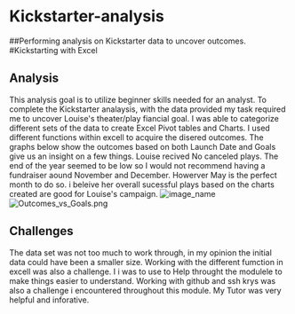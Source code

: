 # Kickstarter-analysis
##Performing analysis on Kickstarter data to uncover outcomes. #Kickstarting with Excel
## Analysis
This analysis goal is to utilize beginner skills needed for an analyst. To complete the Kickstarter analaysis, with the data provided my task required me to uncover Louise's theater/play fiancial goal. I was able to categorize different sets of the data to create Excel Pivot tables and Charts. I used different functions within excell to  acquire the disered outcomes.
The graphs below show the outcomes based on both Launch Date and Goals give us an insight on a few things. Louise recived No canceled plays. The end of the year seemed to be low so I would not recommend having a fundraiser aound November and December. Howerver May is the perfect month to do so. i beleive her overall sucessful plays based on the charts created are good for Louise's campaign. 
![image_name](path/to/Theater_Outcomes_vs_Launch.png)
![Outcomes_vs_Goals.png](path/to/Outcomes_vs_Goals.png)
## Challenges 
The data set was not too much to work through, in my opinion the initial data could have been a smaller size. Working with the different fumction in excell was also a challenge. I i was to use to Help throught the modulele to make things easier to understand. Working with github and ssh krys was also a challenge i encountered throughout this module. My Tutor was very helpful and inforative. 
